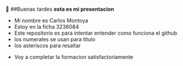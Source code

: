 👋 ##Buenas tardes
**esta es mi presentacion**
- Mi nombre es Carlos Montoya 
- Estoy en la ficha 3236084
- Este repositorio es para intentar entender como funciona el github
- los numerales se usan para titulo
- los asteriscos para resaltar
* Voy a completar la formacion satisfactoriamente
